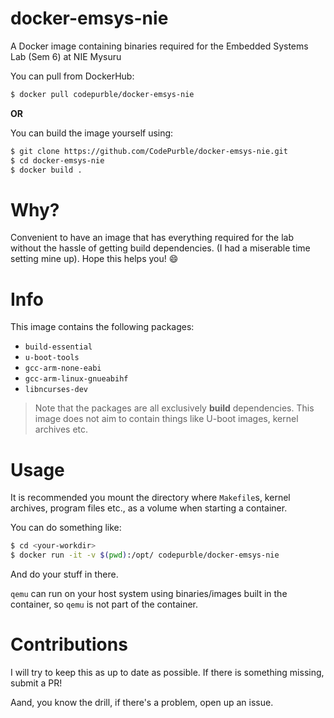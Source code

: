 # docker-emsys-nie

A Docker image containing binaries required for the Embedded Systems Lab (Sem 6) at NIE Mysuru

You can pull from DockerHub:

```sh
$ docker pull codepurble/docker-emsys-nie
```

**OR**

You can build the image yourself using:

```sh
$ git clone https://github.com/CodePurble/docker-emsys-nie.git
$ cd docker-emsys-nie
$ docker build .
```

# Why?

Convenient to have an image that has everything required for the lab without
the hassle of getting build dependencies. (I had a miserable time setting mine
up). Hope this helps you! :smile:

# Info

This image contains the following packages:

* `build-essential`
* `u-boot-tools`
* `gcc-arm-none-eabi`
* `gcc-arm-linux-gnueabihf`
* `libncurses-dev`

> Note that the packages are all exclusively **build** dependencies. This image
> does not aim to contain things like U-boot images, kernel archives etc.

# Usage

It is recommended you mount the directory where `Makefile`s, kernel archives,
program files etc., as a volume when starting a container.

You can do something like:

```sh
$ cd <your-workdir>
$ docker run -it -v $(pwd):/opt/ codepurble/docker-emsys-nie
```

And do your stuff in there.

`qemu` can run on your host system using binaries/images built in the
container, so `qemu` is not part of the container.

# Contributions

I will try to keep this as up to date as possible. If there is something
missing, submit a PR!

Aand, you know the drill, if there's a problem, open up an issue.
